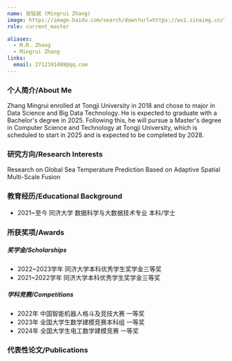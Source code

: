 ```yaml
---
name: 张铭锐 (Mingrui Zhang)
image: https://image.baidu.com/search/down?url=https://wx1.sinaimg.cn/large/008K2OkEly1i3436b5kp5j30mx0sfgmo.jpg
role: current_master

aliases:
  - M.R. Zhang
  - Mingrui Zhang
links:
  email: 2712391488@qq.com
---
```


### 个人简介/About Me
Zhang Mingrui enrolled at Tongji University in 2018 and chose to major in Data Science and Big Data Technology. He is expected to graduate with a Bachelor's degree in 2025. Following this, he will pursue a Master's degree in Computer Science and Technology at Tongji University, which is scheduled to start in 2025 and is expected to be completed by 2028.

### 研究方向/Research Interests
Research on Global Sea Temperature Prediction Based on Adaptive Spatial Multi-Scale Fusion

### 教育经历/Educational Background
- 2021~至今 同济大学 数据科学与大数据技术专业 本科/学士

### 所获奖项/Awards

##### 奖学金/Scholarships
- 2022~2023学年 同济大学本科优秀学生奖学金三等奖
- 2021~2022学年 同济大学本科优秀学生奖学金三等奖
  
##### 学科竞赛/Competitions
- 2022年 中国智能机器人格斗及竞技大赛 一等奖
- 2023年 全国大学生数学建模竞赛本科组 一等奖
- 2024年 全国大学生电工数学建模竞赛 一等奖

### 代表性论文/Publications
